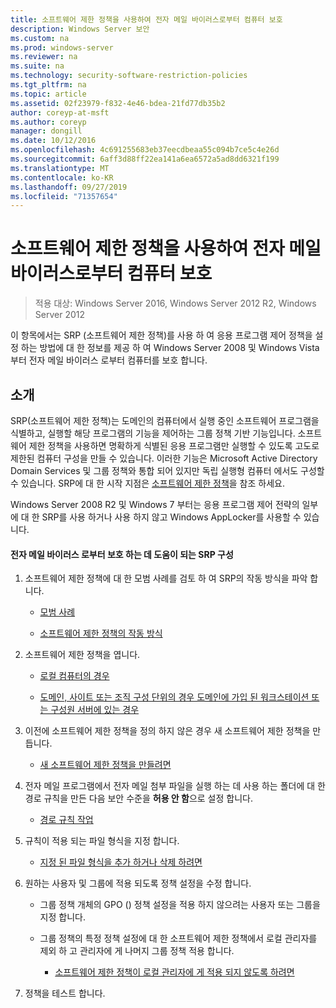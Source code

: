 ```yaml
---
title: 소프트웨어 제한 정책을 사용하여 전자 메일 바이러스로부터 컴퓨터 보호
description: Windows Server 보안
ms.custom: na
ms.prod: windows-server
ms.reviewer: na
ms.suite: na
ms.technology: security-software-restriction-policies
ms.tgt_pltfrm: na
ms.topic: article
ms.assetid: 02f23979-f832-4e46-bdea-21fd77db35b2
author: coreyp-at-msft
ms.author: coreyp
manager: dongill
ms.date: 10/12/2016
ms.openlocfilehash: 4c691255683eb37eecdbeaa55c094b7ce5c4e26d
ms.sourcegitcommit: 6aff3d88ff22ea141a6ea6572a5ad8dd6321f199
ms.translationtype: MT
ms.contentlocale: ko-KR
ms.lasthandoff: 09/27/2019
ms.locfileid: "71357654"
---
```

# <a name="use-software-restriction-policies-to-help-protect-your-computer-against-an-email-virus"></a>소프트웨어 제한 정책을 사용하여 전자 메일 바이러스로부터 컴퓨터 보호

>적용 대상: Windows Server 2016, Windows Server 2012 R2, Windows Server 2012

이 항목에서는 SRP (소프트웨어 제한 정책)를 사용 하 여 응용 프로그램 제어 정책을 설정 하는 방법에 대 한 정보를 제공 하 여 Windows Server 2008 및 Windows Vista부터 전자 메일 바이러스 로부터 컴퓨터를 보호 합니다.

## <a name="introduction"></a>소개
SRP(소프트웨어 제한 정책)는 도메인의 컴퓨터에서 실행 중인 소프트웨어 프로그램을 식별하고, 실행할 해당 프로그램의 기능을 제어하는 그룹 정책 기반 기능입니다. 소프트웨어 제한 정책을 사용하면 명확하게 식별된 응용 프로그램만 실행할 수 있도록 고도로 제한된 컴퓨터 구성을 만들 수 있습니다. 이러한 기능은 Microsoft Active Directory Domain Services 및 그룹 정책와 통합 되어 있지만 독립 실행형 컴퓨터 에서도 구성할 수 있습니다. SRP에 대 한 시작 지점은 [소프트웨어 제한 정책](software-restriction-policies.md)을 참조 하세요.

Windows Server 2008 R2 및 Windows 7 부터는 응용 프로그램 제어 전략의 일부에 대 한 SRP를 사용 하거나 사용 하지 않고 Windows AppLocker를 사용할 수 있습니다. 

#### <a name="configure-srp-to-help-protect-against-an-e-mail-virus"></a>전자 메일 바이러스 로부터 보호 하는 데 도움이 되는 SRP 구성

1.  소프트웨어 제한 정책에 대 한 모범 사례를 검토 하 여 SRP의 작동 방식을 파악 합니다.

    -   [모범 사례](software-restriction-policies-technical-overview.md#BKMK_Best_Practices)

    -   [소프트웨어 제한 정책의 작동 방식](https://technet.microsoft.com/library/cc786941(v=WS.10).aspx)

2.  소프트웨어 제한 정책을 엽니다.

    -   [로컬 컴퓨터의 경우](administer-software-restriction-policies.md#BKMK_1)

    -   [도메인, 사이트 또는 조직 구성 단위의 경우 도메인에 가입 된 워크스테이션 또는 구성원 서버에 있는 경우](administer-software-restriction-policies.md#BKMK_2)

3.  이전에 소프트웨어 제한 정책을 정의 하지 않은 경우 새 소프트웨어 제한 정책을 만듭니다.

    -   [새 소프트웨어 제한 정책을 만들려면](administer-software-restriction-policies.md#BKMK_Create_SRP)

4.  전자 메일 프로그램에서 전자 메일 첨부 파일을 실행 하는 데 사용 하는 폴더에 대 한 경로 규칙을 만든 다음 보안 수준을 **허용 안 함**으로 설정 합니다.

    -   [경로 규칙 작업](work-with-software-restriction-policies-rules.md#BKMK_Path_Rules)

5.  규칙이 적용 되는 파일 형식을 지정 합니다.

    -   [지정 된 파일 형식을 추가 하거나 삭제 하려면](administer-software-restriction-policies.md#BKMK_Add_Del)

6.  원하는 사용자 및 그룹에 적용 되도록 정책 설정을 수정 합니다.

    -   그룹 정책 개체의 GPO () 정책 설정을 적용 하지 않으려는 사용자 또는 그룹을 지정 합니다.

    -   그룹 정책의 특정 정책 설정에 대 한 소프트웨어 제한 정책에서 로컬 관리자를 제외 하 고 관리자에 게 나머지 그룹 정책 적용 합니다.

        -   [소프트웨어 제한 정책이 로컬 관리자에 게 적용 되지 않도록 하려면](administer-software-restriction-policies.md#BKMK_Prevent_Admin)

7.  정책을 테스트 합니다.


